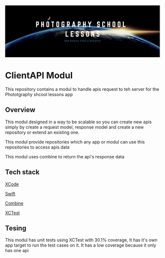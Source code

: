 ![ald text](../../ReadmeAssets/banner.png)

# ClientAPI Modul

This repository contains a modul to handle apis request to teh server for the Phototgraphy shcool lessons app



## Overview

This modul designed in a way to be scalable so you can create new apis simply by create a request model, response model and create a new repository or extend an existing one.

This modul provide repositories which any app or modul can use this repositories to access apis data

This modul uses combine to return the api's response data  


## Tech stack

[XCode](https://developer.apple.com/documentation/xcode)

[Swift](https://docs.swift.org/swift-book/LanguageGuide/TheBasics.html)

[Combine](https://developer.apple.com/documentation/combine)

[XCTest](https://developer.apple.com/documentation/xctest)
    

## Tesing

This modul has unit tests using XCTest with 30.1% coverage, It has it's own app target to run the test cases on it.
It has a low coverage because it only has one api

 

